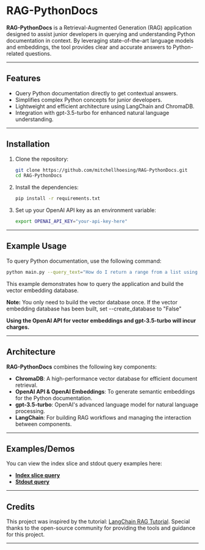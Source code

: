 # **RAG-PythonDocs**

**RAG-PythonDocs** is a Retrieval-Augmented Generation (RAG) application designed to assist junior developers in querying and understanding Python documentation in context. By leveraging state-of-the-art language models and embeddings, the tool provides clear and accurate answers to Python-related questions.

---

## **Features**
- Query Python documentation directly to get contextual answers.
- Simplifies complex Python concepts for junior developers.
- Lightweight and efficient architecture using LangChain and ChromaDB.
- Integration with gpt-3.5-turbo for enhanced natural language understanding.

---

## **Installation**

1. Clone the repository:
   ```bash
   git clone https://github.com/mitchellhoesing/RAG-PythonDocs.git
   cd RAG-PythonDocs
   ```

2. Install the dependencies:
   ```bash
   pip install -r requirements.txt
   ```

3. Set up your OpenAI API key as an environment variable:
   ```bash
   export OPENAI_API_KEY="your-api-key-here"
   ```

---

## **Example Usage**

To query Python documentation, use the following command:

```bash
python main.py --query_text="How do I return a range from a list using indexing?" --create_database="True"
```

This example demonstrates how to query the application and build the vector embedding database.

**Note:** You only need to build the vector database once. If the vector embedding database has been built, set 
--create_database to "False"

**Using the OpenAI API for vector embeddings and gpt-3.5-turbo will incur charges.**

---

## **Architecture**

**RAG-PythonDocs** combines the following key components:
- **ChromaDB**: A high-performance vector database for efficient document retrieval.
- **OpenAI API & OpenAI Embeddings**: To generate semantic embeddings for the Python documentation.
- **gpt-3.5-turbo**: OpenAI's advanced language model for natural language processing.
- **LangChain**: For building RAG workflows and managing the interaction between components.


---

## **Examples/Demos**
You can view the index slice and stdout query examples here:
- **[Index slice query](index_slice_results.txt)**
- **[Stdout query](stdout_results.txt)**

---

## **Credits**

This project was inspired by the tutorial: [LangChain RAG Tutorial](https://github.com/pixegami/langchain-rag-tutorial). Special thanks to the open-source community for providing the tools and guidance for this project.

---

